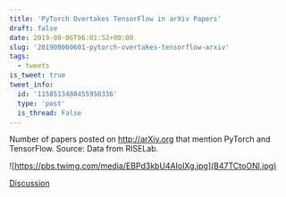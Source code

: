 ```yaml
---
title: 'PyTorch Overtakes TensorFlow in arXiv Papers'
draft: false
date: 2019-08-06T06:01:52+00:00
slug: '201908060601-pytorch-overtakes-tensorflow-arxiv'
tags:
  - tweets
is_tweet: true
tweet_info:
  id: '1158513480455950336'
  type: 'post'
  is_thread: False
---
```




Number of papers posted on <http://arXiv.org> that mention PyTorch and TensorFlow. Source: Data from RISELab. 

![https://pbs.twimg.com/media/EBPd3kbU4AIolXg.jpg](B47TCtoONl.jpg)

[Discussion](https://x.com/sytelus/status/1158513480455950336)
